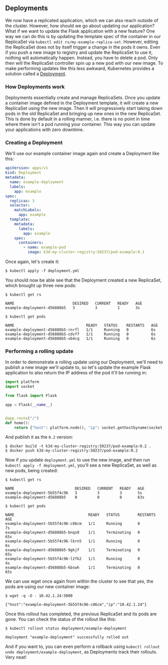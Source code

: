 ## Deployments

We now have a replicated application, which we can also reach outside of the cluster. However, how should we go about updating our application? What if we want to update the Flask application with a new feature? One way we can do this is by updating the template spec of the container in our ReplicaSet via `kubectl edit rs/my-example-replica-set`. However, editing the ReplicaSet does not by itself trigger a change in the pods it owns. Even if you push a new image to registry and update the ReplicaSet to use it, nothing will automatically happen. Instead, you have to delete a pod. Only then will the ReplicaSet controller spin up a new pod with our new image. To make performing updates like this less awkward, Kubernetes provides a solution called a [Deployment](https://kubernetes.io/docs/concepts/workloads/controllers/deployment/).

### How Deployments work

Deployments essentially create and manage ReplicaSets. Once you update a container image defined in the Deployment template, it will create a new ReplicaSet using the new image. Then it will progressively start taking down pods in the old ReplicaSet and bringing up new ones in the new ReplicaSet. This is done by default in a rolling manner, i.e. there is no point in time where there isn't a pod running your container. This way you can update your applications with zero downtime.

### Creating a Deployment

We'll use our example container image again and create a Deployment like this:

```yaml
apiVersion: apps/v1
kind: Deployment
metadata:
  name: example-deployment
  labels:
    app: example
spec:
  replicas: 3
  selector:
    matchLabels:
      app: example
  template:
    metadata:
      labels:
        app: example
    spec:
      containers:
        - name: example-pod
          image: k3d-my-cluster-registry:50237/pod-example:0.1
```

Once again, let's create it:

```shell
$ kubectl apply -f deployment.yml
```

You should now be able see that the Deployment created a new ReplicaSet, which brought up three new pods:

```
$ kubectl get rs

NAME                          DESIRED   CURRENT   READY   AGE
example-deployment-d56888b5   3         3         1       3s

$ kubectl get pods

NAME                                READY   STATUS    RESTARTS   AGE
example-deployment-d56888b5-rnrfl   1/1     Running   0          6s
example-deployment-d56888b5-cdvf7   1/1     Running   0          6s
example-deployment-d56888b5-vb4cq   1/1     Running   0          6s
```

### Performing a rolling update

In order to demonstrate a rolling update using our Deployment, we'll need to publish a new image we'll update to, so let's update the example Flask application to also return the IP address of the pod it'll be running in:

```python
import platform
import socket

from flask import Flask

app = Flask(__name__)


@app.route("/")
def home():
    return {"host": platform.node(), "ip": socket.gethostbyname(socket.gethostname())}

```

And publish it as the `0.2` version:

```shell
$ docker build -t k3d-my-cluster-registry:50237/pod-example:0.2 .
$ docker push k3d-my-cluster-registry:50237/pod-example:0.2
```

Now if you update `deployment.yml` to use the new image, and then run `kubectl apply -f deployment.yml`, you'll see a new ReplicaSet, as well as new pods, being created:

```shell
$ kubectl get rs

NAME                           DESIRED   CURRENT   READY   AGE
example-deployment-5b55f4c96   3         3         3       5s
example-deployment-d56888b5    0         0         0       63s

$ kubectl get pods

NAME                                 READY   STATUS        RESTARTS   AGE
example-deployment-5b55f4c96-c86cm   1/1     Running       0          7s
example-deployment-d56888b5-bnqs8    1/1     Terminating   0          65s
example-deployment-5b55f4c96-lkrn5   1/1     Running       0          6s
example-deployment-d56888b5-9gkjf    1/1     Terminating   0          65s
example-deployment-5b55f4c96-l2fk2   1/1     Running       0          4s
example-deployment-d56888b5-kbswh    1/1     Terminating   0          65s
```

We can use wget once again from within the cluster to see that yes, the pods are using our new container image:

```shell
$ wget -q -O - 10.42.1.24:5000

{"host":"example-deployment-5b55f4c96-c86cm","ip":"10.42.1.24"}
```

Once this rollout has completed, the previous ReplicaSet and its pods are gone. You can check the status of the rollout like this:

```shell
$ kubectl rollout status deployment/example-deployment

deployment "example-deployment" successfully rolled out
```

And if you want to, you can even perform a rollback using `kubectl rollout undo deployment/example-deployment`, as Deployments track their rollouts. Very neat!
